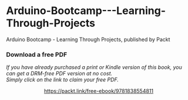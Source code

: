 # Arduino-Bootcamp---Learning-Through-Projects
Arduino Bootcamp - Learning Through Projects, published by Packt
### Download a free PDF

 <i>If you have already purchased a print or Kindle version of this book, you can get a DRM-free PDF version at no cost.<br>Simply click on the link to claim your free PDF.</i>
<p align="center"> <a href="https://packt.link/free-ebook/9781838554811">https://packt.link/free-ebook/9781838554811 </a> </p>
